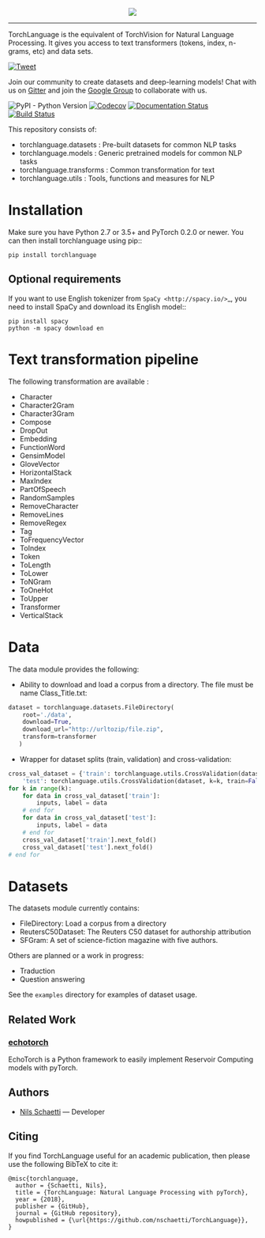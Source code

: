 <p align="center"><img src="docs/images/torchlanguage_complete.png" /></p>

--------------------------------------------------------------------------------
TorchLanguage is the equivalent of TorchVision for Natural Language Processing. It gives you access to text transformers (tokens, index, n-grams, etc) and data sets.

<a href="https://twitter.com/intent/tweet?text=TorchLanguage%20is%20the%20equivalent%20of%20TorchVision%20for%20Natural%20Language%20Processing.%20It%20gives%20you%20access%20to%20text%20transformers%20and%20datasets.&url=https://github.com/nschaetti/TorchLanguage&hashtags=pytorch,nlp,research">
    <img style='vertical-align: text-bottom !important;' src="https://img.shields.io/twitter/url/http/shields.io.svg?style=social" alt="Tweet">
  </a>

Join our community to create datasets and deep-learning models! Chat with us on [Gitter](https://gitter.im/TorchLanguage/Lobby) and join the [Google Group](https://groups.google.com/forum/#!forum/torchlanguage/) to collaborate with us.

![PyPI - Python Version](https://img.shields.io/pypi/pyversions/torchlanguage.svg?style=flat-square)
[![Codecov](https://img.shields.io/codecov/c/github/nschaetti/torchlanguage/master.svg?style=flat-square)](https://codecov.io/gh/nschaetti/TorchLanguage)
[![Documentation Status](	https://img.shields.io/readthedocs/torchlanguage/latest.svg?style=flat-square)](http://torchlanguage.readthedocs.io/en/latest/?badge=latest&style=flat-square)
[![Build Status](https://img.shields.io/travis/nschaetti/TorchLanguage/master.svg?style=flat-square)](https://travis-ci.org/nschaetti/TorchLanguage)

This repository consists of:

* torchlanguage.datasets : Pre-built datasets for common NLP tasks
* torchlanguage.models : Generic pretrained models for common NLP tasks
* torchlanguage.transforms : Common transformation for text
* torchlanguage.utils : Tools, functions and measures for NLP

Installation
============

Make sure you have Python 2.7 or 3.5+ and PyTorch 0.2.0 or newer. You can then install torchlanguage using pip::

    pip install torchlanguage

Optional requirements
---------------------

If you want to use English tokenizer from `SpaCy <http://spacy.io/>`_, you need to install SpaCy and download its English model::

    pip install spacy
    python -m spacy download en

Text transformation pipeline
============================

The following transformation are available :

* Character
* Character2Gram
* Character3Gram
* Compose
* DropOut
* Embedding
* FunctionWord
* GensimModel
* GloveVector
* HorizontalStack
* MaxIndex
* PartOfSpeech
* RandomSamples
* RemoveCharacter
* RemoveLines
* RemoveRegex
* Tag
* ToFrequencyVector
* ToIndex
* Token
* ToLength
* ToLower
* ToNGram
* ToOneHot
* ToUpper
* Transformer
* VerticalStack

Data
====

The data module provides the following:

* Ability to download and load a corpus from a directory. The file must be name Class_Title.txt:

```python
dataset = torchlanguage.datasets.FileDirectory(
    root='./data',
    download=True,
    download_url="http://urltozip/file.zip",
    transform=transformer
   )
```

* Wrapper for dataset splits (train, validation) and cross-validation:

```python
cross_val_dataset = {'train': torchlanguage.utils.CrossValidation(dataset, k=k),
    'test': torchlanguage.utils.CrossValidation(dataset, k=k, train=False)}
for k in range(k):
    for data in cross_val_dataset['train']:
        inputs, label = data
    # end for
    for data in cross_val_dataset['test']:
        inputs, label = data
    # end for
    cross_val_dataset['train'].next_fold()
    cross_val_dataset['test'].next_fold()
# end for
```

Datasets
========

The datasets module currently contains:

* FileDirectory: Load a corpus from a directory
* ReutersC50Dataset: The Reuters C50 dataset for authorship attribution
* SFGram: A set of science-fiction magazine with five authors.

Others are planned or a work in progress:

* Traduction
* Question answering

See the ``examples`` directory for examples of dataset usage.

## Related Work

### [echotorch](https://github.com/nschaetti/echotorch)

EchoTorch is a Python framework to easily implement Reservoir Computing models with pyTorch.

## Authors

* [Nils Schaetti](https://github.com/nschaetti/) — Developer

## Citing

If you find TorchLanguage useful for an academic publication, then please use the following BibTeX to cite it:

```
@misc{torchlanguage,
  author = {Schaetti, Nils},
  title = {TorchLanguage: Natural Language Processing with pyTorch},
  year = {2018},
  publisher = {GitHub},
  journal = {GitHub repository},
  howpublished = {\url{https://github.com/nschaetti/TorchLanguage}},
}
```